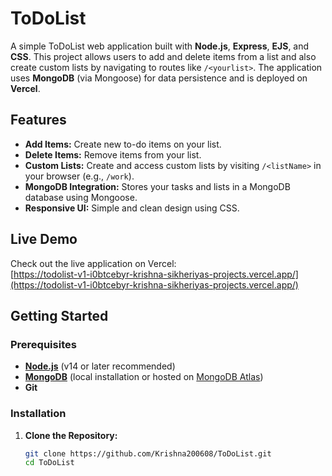 # ToDoList

A simple ToDoList web application built with **Node.js**, **Express**, **EJS**, and **CSS**. This project allows users to add and delete items from a list and also create custom lists by navigating to routes like `/<yourlist>`. The application uses **MongoDB** (via Mongoose) for data persistence and is deployed on **Vercel**.

## Features

- **Add Items:** Create new to-do items on your list.
- **Delete Items:** Remove items from your list.
- **Custom Lists:** Create and access custom lists by visiting `/<listName>` in your browser (e.g., `/work`).
- **MongoDB Integration:** Stores your tasks and lists in a MongoDB database using Mongoose.
- **Responsive UI:** Simple and clean design using CSS.

## Live Demo

Check out the live application on Vercel:  
[https://todolist-v1-i0btcebyr-krishna-sikheriyas-projects.vercel.app/](https://todolist-v1-i0btcebyr-krishna-sikheriyas-projects.vercel.app/)

## Getting Started

### Prerequisites

- **[Node.js](https://nodejs.org/)** (v14 or later recommended)
- **[MongoDB](https://www.mongodb.com/)** (local installation or hosted on [MongoDB Atlas](https://www.mongodb.com/cloud/atlas))
- **Git**

### Installation

1. **Clone the Repository:**

   ```bash
   git clone https://github.com/Krishna200608/ToDoList.git
   cd ToDoList
